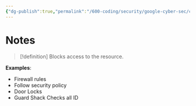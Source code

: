 ```yaml
---
{"dg-publish":true,"permalink":"/600-coding/security/google-cyber-sec/cybersec-security-controls-preventive/","tags":["CyberSecurity"]}
---
```


# Notes
> [!definition] 
> Blocks access to the resource. 

**Examples**: 
 - Firewall rules 
 - Follow security policy
 - Door Locks
 - Guard Shack Checks all ID

